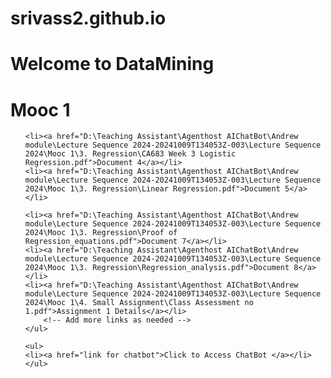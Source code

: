 # srivass2.github.io

<!DOCTYPE html>
<html lang="en">
<head>
    <meta charset="UTF-8">
    <meta name="viewport" content="width=device-width, initial-scale=1.0">
    <title>DataMining</title>
</head>
<body>
    <h1>Welcome to DataMining</h1>
	<h1>Mooc 1</h1>	
    <ul>
       
	<li><a href="D:\Teaching Assistant\Agenthost AIChatBot\Andrew module\Lecture Sequence 2024-20241009T134053Z-003\Lecture Sequence 2024\Mooc 1\3. Regression\CA683 Week 3 Logistic Regression.pdf">Document 4</a></li>
	<li><a href="D:\Teaching Assistant\Agenthost AIChatBot\Andrew module\Lecture Sequence 2024-20241009T134053Z-003\Lecture Sequence 2024\Mooc 1\3. Regression\Linear Regression.pdf">Document 5</a></li>
	
	<li><a href="D:\Teaching Assistant\Agenthost AIChatBot\Andrew module\Lecture Sequence 2024-20241009T134053Z-003\Lecture Sequence 2024\Mooc 1\3. Regression\Proof of Regression_equations.pdf">Document 7</a></li>
	<li><a href="D:\Teaching Assistant\Agenthost AIChatBot\Andrew module\Lecture Sequence 2024-20241009T134053Z-003\Lecture Sequence 2024\Mooc 1\3. Regression\Regression_analysis.pdf">Document 8</a></li>
	<li><a href="D:\Teaching Assistant\Agenthost AIChatBot\Andrew module\Lecture Sequence 2024-20241009T134053Z-003\Lecture Sequence 2024\Mooc 1\4. Small Assignment\Class Assessment no 1.pdf">Assignment 1 Details</a></li>
        <!-- Add more links as needed -->
    </ul>

	<ul>
	<li><a href="link for chatbot">Click to Access ChatBot </a></li>
	</ul>

</body>


</html>
